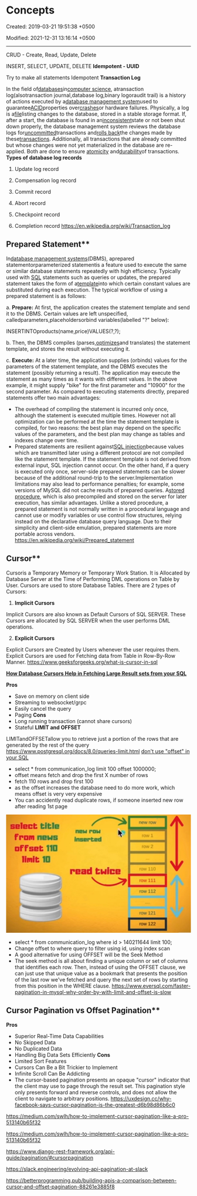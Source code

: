 # Concepts

Created: 2019-03-21 19:51:38 +0500

Modified: 2021-12-31 13:16:14 +0500

---

CRUD - Create, Read, Update, Delete

INSERT, SELECT, UPDATE, DELETE
**Idempotent - UUID**

Try to make all statements Idempotent
**Transaction Log**

In the field of[databases](https://en.wikipedia.org/wiki/Database)in[computer science](https://en.wikipedia.org/wiki/Computer_science), atransaction log(alsotransaction journal,database log,binary logoraudit trail) is a history of actions executed by a[database management system](https://en.wikipedia.org/wiki/Database_management_system)used to guarantee[ACID](https://en.wikipedia.org/wiki/ACID)properties over[crashes](https://en.wikipedia.org/wiki/Crash_(computing))or hardware failures. Physically, a log is a[file](https://en.wikipedia.org/wiki/Computer_file)listing changes to the database, stored in a stable storage format.
If, after a start, the database is found in an[inconsistent](https://en.wikipedia.org/wiki/Consistency_(database_systems))state or not been shut down properly, the database management system reviews the database logs for[uncommitted](https://en.wikipedia.org/wiki/Commit_(data_management))transactions and[rolls back](https://en.wikipedia.org/wiki/Rollback_(data_management))the changes made by these[transactions](https://en.wikipedia.org/wiki/Database_transaction). Additionally, all transactions that are already committed but whose changes were not yet materialized in the database are re-applied. Both are done to ensure [atomicity](https://en.wikipedia.org/wiki/Atomicity_(database_systems)) and[durability](https://en.wikipedia.org/wiki/Durability_(computer_science))of transactions.
**Types of database log records**

1.  Update log record

2.  Compensation log record

3.  Commit record

4.  Abort record

5.  Checkpoint record

6.  Completion record
<https://en.wikipedia.org/wiki/Transaction_log>

## Prepared Statement**

In[database management systems](https://en.wikipedia.org/wiki/Database_management_system)(DBMS), aprepared statementorparameterized statementis a feature used to execute the same or similar database statements repeatedly with high efficiency. Typically used with [SQL](https://en.wikipedia.org/wiki/SQL) statements such as queries or updates, the prepared statement takes the form of a[template](https://en.wikipedia.org/wiki/Template_processor)into which certain constant values are substituted during each execution.
The typical workflow of using a prepared statement is as follows:

a.  **Prepare:** At first, the application creates the statement template and send it to the DBMS. Certain values are left unspecified, calledparameters,placeholdersorbind variables(labelled "?" below):

INSERTINTOproducts(name,price)VALUES(?,?);

b.  Then, the DBMS compiles (parses,[optimizes](https://en.wikipedia.org/wiki/Query_optimization)and translates) the statement template, and stores the result without executing it.

c.  **Execute:** At a later time, the application supplies (orbinds) values for the parameters of the statement template, and the DBMS executes the statement (possibly returning a result). The application may execute the statement as many times as it wants with different values. In the above example, it might supply "bike" for the first parameter and "10900" for the second parameter.
As compared to executing statements directly, prepared statements offer two main advantages:
-   The overhead of compiling the statement is incurred only once, although the statement is executed multiple times. However not all optimization can be performed at the time the statement template is compiled, for two reasons: the best plan may depend on the specific values of the parameters, and the best plan may change as tables and indexes change over time.
-   Prepared statements are resilient against[SQL injection](https://en.wikipedia.org/wiki/SQL_injection)because values which are transmitted later using a different protocol are not compiled like the statement template. If the statement template is not derived from external input, SQL injection cannot occur.
On the other hand, if a query is executed only once, server-side prepared statements can be slower because of the additional round-trip to the server.Implementation limitations may also lead to performance penalties; for example, some versions of MySQL did not cache results of prepared queries. A[stored procedure](https://en.wikipedia.org/wiki/Stored_procedure), which is also precompiled and stored on the server for later execution, has similar advantages. Unlike a stored procedure, a prepared statement is not normally written in a procedural language and cannot use or modify variables or use control flow structures, relying instead on the declarative database query language. Due to their simplicity and client-side emulation, prepared statements are more portable across vendors.
<https://en.wikipedia.org/wiki/Prepared_statement>

## Cursor**

Cursoris a Temporary Memory or Temporary Work Station. It is Allocated by Database Server at the Time of Performing DML operations on Table by User. Cursors are used to store Database Tables.
There are 2 types of Cursors:

1.  **Implicit Cursors**

Implicit Cursors are also known as Default Cursors of SQL SERVER. These Cursors are allocated by SQL SERVER when the user performs DML operations.

2.  **Explicit Cursors**

Explicit Cursors are Created by Users whenever the user requires them. Explicit Cursors are used for Fetching data from Table in Row-By-Row Manner.
<https://www.geeksforgeeks.org/what-is-cursor-in-sql>

[**How Database Cursors Help in Fetching Large Result sets from your SQL**](https://www.youtube.com/watch?v=C1Y6P6vDFts)

**Pros**
-   Save on memory on client side
-   Streaming to websocket/grpc
-   Easily cancel the query
-   Paging
**Cons**
-   Long running transaction (cannot share cursors)
-   Stateful
**LIMIT and OFFSET**

LIMITandOFFSETallow you to retrieve just a portion of the rows that are generated by the rest of the query
<https://www.postgresql.org/docs/8.0/queries-limit.html>
[don't use "offset" in your SQL](https://youtu.be/WDJRRNCGIRs)
-   select * from communication_log limit 100 offset 1000000;
-   offset means fetch and drop the first X number of rows
-   fetch 110 rows and drop first 100
-   as the offset increases the database need to do more work, which means offset is very very expensive
-   You can accidently read duplicate rows, if someone inserted new row after reading 1st page

![select title from news offset 110 neu row Inserted read twice new row row i i row 112 row 121 tow 122 ](media/Concepts-image1.jpeg)
-   select * from communication_log where id > 140211644 limit 100;
-   Change offset to where query to filter using id, using index scan
-   A good alternative for using OFFSET will be the Seek Method
-   The seek method is all about finding a unique column or set of columns that identifies each row. Then, instead of using the OFFSET clause, we can just use that unique value as a bookmark that presents the position of the last row we've fetched and query the next set of rows by starting from this position in the WHERE clause.
<https://www.eversql.com/faster-pagination-in-mysql-why-order-by-with-limit-and-offset-is-slow>

## Cursor Pagination vs Offset Pagination**

**Pros**
-   Superior Real-Time Data Capabilities
-   No Skipped Data
-   No Duplicated Data
-   Handling Big Data Sets Efficiently
**Cons**
-   Limited Sort Features
-   Cursors Can Be a Bit Trickier to Implement
-   Infinite Scroll Can Be Addicting
-   The cursor-based pagination presents an opaque "cursor" indicator that the client may use to page through the result set. This pagination style only presents forward and reverse controls, and does not allow the client to navigate to arbitrary positions.
<https://uxdesign.cc/why-facebook-says-cursor-pagination-is-the-greatest-d6b98d86b6c0>

<https://medium.com/swlh/how-to-implement-cursor-pagination-like-a-pro-513140b65f32>

<https://medium.com/swlh/how-to-implement-cursor-pagination-like-a-pro-513140b65f32>

<https://www.django-rest-framework.org/api-guide/pagination/#cursorpagination>

<https://slack.engineering/evolving-api-pagination-at-slack>

<https://betterprogramming.pub/building-apis-a-comparison-between-cursor-and-offset-pagination-88261e3885f8>


